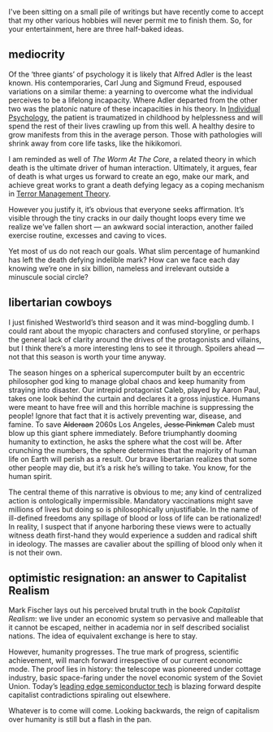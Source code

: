 I've been sitting on a small pile of writings but have recently come to accept that my other various hobbies will never permit me to finish them. So, for your entertainment, here are three half-baked ideas.

## mediocrity
Of the ‘three giants’ of psychology it is likely that Alfred Adler is the least known. His contemporaries, Carl Jung and Sigmund Freud, espoused variations on a similar theme: a yearning to overcome what the individual perceives to be a lifelong incapacity. Where Adler departed from the other two was the platonic nature of these incapacities in his theory. In [Individual Psychology](https://en.wikipedia.org/wiki/Individual_psychology), the patient is traumatized in childhood by helplessness and will spend the rest of their lives crawling up from this well. A healthy desire to grow manifests from this in the average person. Those with pathologies will shrink away from core life tasks, like the hikikomori.

I am reminded as well of *The Worm At The Core*, a related theory in which death is the ultimate driver of human interaction. Ultimately, it argues, fear of death is what urges us forward to create an ego, make our mark, and achieve great works to grant a death defying legacy as a coping mechanism in [Terror Management Theory](https://en.wikipedia.org/wiki/Terror_management_theory).

However you justify it, it’s obvious that everyone seeks affirmation. It’s visible through the tiny cracks in our daily thought loops every time we realize we’ve fallen short — an awkward social interaction, another failed exercise routine, excesses and caving to vices.

Yet most of us do not reach our goals. What slim percentage of humankind has left the death defying indelible mark? How can we face each day knowing we’re one in six billion, nameless and irrelevant outside a minuscule social circle? 

## libertarian cowboys 
I just finished Westworld’s third season and it was mind-boggling dumb. I could rant about the myopic characters and confused storyline, or perhaps the general lack of clarity around the drives of the protagonists and villains, but I think there’s a more interesting lens to see it through. Spoilers ahead — not that this season is worth your time anyway.

The season hinges on a spherical supercomputer built by an eccentric philosopher god king to manage global chaos and keep humanity from straying into disaster. Our intrepid protagonist Caleb, played by Aaron Paul, takes one look behind the curtain and declares it a gross injustice. Humans were meant to have free will and this horrible machine is suppressing the people! Ignore that fact that it is actively preventing war, disease, and famine. To save ~~Alderaan~~ 2060s Los Angeles, ~~Jesse Pinkman~~ Caleb must blow up this giant sphere immediately. Before triumphantly dooming humanity to extinction, he asks the sphere what the cost will be. After crunching the numbers, the sphere determines that the majority of human life on Earth will perish as a result. Our brave libertarian realizes that some other people may die, but it’s a risk he’s willing to take. You know, for the human spirit.

The central theme of this narrative is obvious to me; any kind of centralized action is ontologically impermissible. Mandatory vaccinations might save millions of lives but doing so is philosophically unjustifiable. In the name of ill-defined freedoms any spillage of blood or loss of life can be rationalized! In reality, I suspect that if anyone harboring these views were to actually witness death first-hand they would experience a sudden and radical shift in ideology. The masses are cavalier about the spilling of blood only when it is not their own. 

## optimistic resignation: an answer to Capitalist Realism
Mark Fischer lays out his perceived brutal truth in the book *Capitalist Realism*: we live under an economic system so pervasive and malleable that it cannot be escaped, neither in academia nor in self described socialist nations. The idea of equivalent exchange is here to stay.

However, humanity progresses. The true mark of progress, scientific achievement, will march forward irrespective of our current economic mode. The proof lies in history: the telescope was pioneered under cottage industry, basic space-faring under the novel economic system of the Soviet Union. Today’s [leading edge semiconductor tech](https://en.wikipedia.org/wiki/2_nm_process) is blazing forward despite capitalist contradictions spiraling out elsewhere.

Whatever is to come will come. Looking backwards, the reign of capitalism over humanity is still but a flash in the pan.